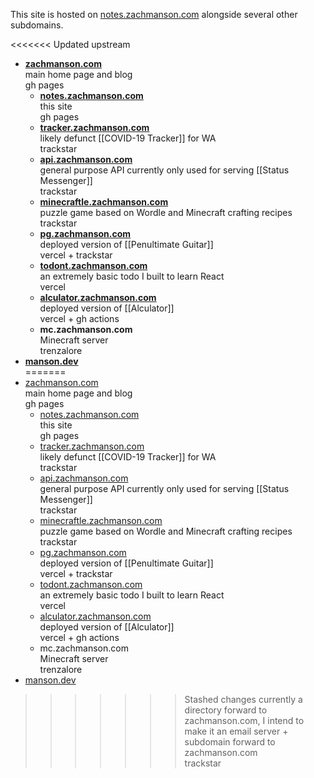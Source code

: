 This site is hosted on [notes.zachmanson.com](https://zachmanson.com) alongside several other subdomains.

<<<<<<< Updated upstream
- **[zachmanson.com](https://zachmanson.com)**  
  main home page and blog  
  gh pages
	- **[notes.zachmanson.com](https://notes.zachmanson.com)**  
	  this site  
	  gh pages
	- **[tracker.zachmanson.com](https://tracker.zachmanson.com)**  
	  likely defunct [[COVID-19 Tracker]] for WA  
	  trackstar
	- **[api.zachmanson.com](https://api.zachmanson.com)**  
	  general purpose API currently only used for serving [[Status Messenger]]  
	  trackstar
	- **[minecraftle.zachmanson.com](https://minecraftle.zachmanson.com)**  
	  puzzle game based on Wordle and Minecraft crafting recipes   
	  trackstar
	- **[pg.zachmanson.com](https://pg.zachmanson.com)**  
	  deployed version of [[Penultimate Guitar]]   
	  vercel + trackstar
	- **[todont.zachmanson.com](https://todont.zachmanson.com)**  
	  an extremely basic todo I built to learn React  
	  vercel
	- **[alculator.zachmanson.com](https://alculator.zachmanson.com)**  
	  deployed version of [[Alculator]]  
	  vercel + gh actions
	- **mc.zachmanson.com**  
	  Minecraft server  
	  trenzalore
- **[manson.dev](https://manson.dev)**  
=======
- [zachmanson.com](https://zachmanson.com)  
  main home page and blog  
  gh pages
	- [notes.zachmanson.com](https://notes.zachmanson.com)  
	  this site  
	  gh pages
	- [tracker.zachmanson.com](https://tracker.zachmanson.com)  
	  likely defunct [[COVID-19 Tracker]] for WA  
	  trackstar
	- [api.zachmanson.com](api.zachmanson.com)  
	  general purpose API currently only used for serving [[Status Messenger]]  
	  trackstar
	- [minecraftle.zachmanson.com](https://minecraftle.zachmanson.com)   
	  puzzle game based on Wordle and Minecraft crafting recipes   
	  trackstar
	- [pg.zachmanson.com](https://pg.zachmanson.com)   
	  deployed version of [[Penultimate Guitar]]   
	  vercel + trackstar
	- [todont.zachmanson.com](https://todont.zachmanson.com)   
	  an extremely basic todo I built to learn React  
	  vercel
	- [alculator.zachmanson.com](https://alculator.zachmanson.com)  
	  deployed version of [[Alculator]]  
	  vercel + gh actions
	- mc.zachmanson.com  
	  Minecraft server  
	  trenzalore
- [manson.dev](https://manson.dev)   
>>>>>>> Stashed changes
  currently a directory forward to zachmanson.com, I intend to make it an email server + subdomain forward to zachmanson.com  
  trackstar

